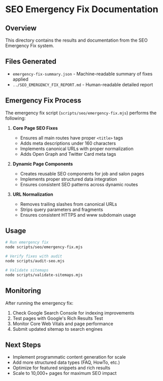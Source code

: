 # SEO Emergency Fix Documentation

## Overview
This directory contains the results and documentation from the SEO Emergency Fix system.

## Files Generated
- `emergency-fix-summary.json` - Machine-readable summary of fixes applied
- `../SEO_EMERGENCY_FIX_REPORT.md` - Human-readable detailed report

## Emergency Fix Process
The emergency fix script (`scripts/seo/emergency-fix.mjs`) performs the following:

1. **Core Page SEO Fixes**
   - Ensures all main routes have proper `<title>` tags
   - Adds meta descriptions under 160 characters
   - Implements canonical URLs with proper normalization
   - Adds Open Graph and Twitter Card meta tags

2. **Dynamic Page Components**
   - Creates reusable SEO components for job and salon pages
   - Implements proper structured data integration
   - Ensures consistent SEO patterns across dynamic routes

3. **URL Normalization**
   - Removes trailing slashes from canonical URLs
   - Strips query parameters and fragments
   - Ensures consistent HTTPS and www subdomain usage

## Usage
```bash
# Run emergency fix
node scripts/seo/emergency-fix.mjs

# Verify fixes with audit
node scripts/audit-seo.mjs

# Validate sitemaps
node scripts/validate-sitemaps.mjs
```

## Monitoring
After running the emergency fix:
1. Check Google Search Console for indexing improvements
2. Test pages with Google's Rich Results Test
3. Monitor Core Web Vitals and page performance
4. Submit updated sitemap to search engines

## Next Steps
- Implement programmatic content generation for scale
- Add more structured data types (FAQ, HowTo, etc.)
- Optimize for featured snippets and rich results
- Scale to 10,000+ pages for maximum SEO impact